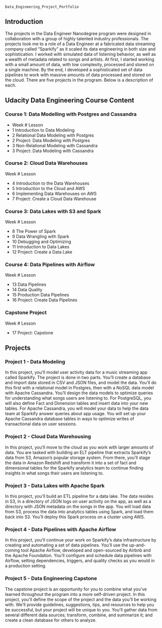                                                Data_Engineering_Project_Portfolio

## Introduction 
The projects in the Data Engineer Nanodegree program were designed in collaboration with a group of highly talented industry professionals. The projects took me to a role of a Data Engineer at a fabricated data streaming company called “Sparkify” as it scaled its data engineering in both size and sophistication. I worked with simulated data of listening behavior, as well as a wealth of metadata related to songs and artists. At first, I started working with a small amount of data, with low complexity, processed and stored on a single machine. By the end, I developed a sophisticated set of data pipelines to work with massive amounts of data processed and stored on the cloud. There are five projects in the program. Below is a description of each.

## Udacity Data Engineering Course Content
### Course 1: Data Modelling with Postgres and Cassandra
* Week #	            Lesson
* 1	       Introduction to Data Modeling
* 2	       Relational Data Modeling with Postgres
* 2	       Project: Data Modeling with Postgres
* 3	       Non-Relational Modeling with Cassandra
* 3	       Project: Data Modeling with Cassandra

### Course 2: Cloud Data Warehouses
Week #	           Lesson
* 4	       Introduction to the Data Warehouses
* 5	       Introduction to the Cloud and AWS
* 6	       Implementing Data Warehouses on AWS
* 7	       Project: Create a Cloud Data Warehouse

### Course 3: Data Lakes with S3 and Spark
Week #	         Lesson
* 8	       The Power of Spark
* 9	       Data Wrangling with Spark
* 10	     Debugging and Optimizing
* 11	     Introduction to Data Lakes
* 12	     Project: Create a Data Lake

### Course 4: Data Pipelines with Airflow
Week #	       Lesson
* 13	     Data Pipelines
* 14	     Data Quality
* 15	     Production Data Pipelines
* 16	     Project: Create Data Pipelines

### Capstone Project
Week #	     Lesson
* 17	    Project: Capstone

## Projects

### Project 1 - Data Modeling
In this project, you’ll model user activity data for a music streaming app called Sparkify. The project is done in two parts. You’ll create a database and import data stored in CSV and JSON files, and model the data. You’ll do this first with a relational model in Postgres, then with a NoSQL data model with Apache Cassandra. You’ll design the data models to optimize queries for understanding what songs users are listening to. For PostgreSQL, you will also define Fact and Dimension tables and insert data into your new tables. For Apache Cassandra, you will model your data to help the data team at Sparkify answer queries about app usage. You will set up your Apache Cassandra database tables in ways to optimize writes of transactional data on user sessions.

### Project 2 - Cloud Data Warehousing
In this project, you’ll move to the cloud as you work with larger amounts of data. You are tasked with building an ELT pipeline that extracts Sparkify’s data from S3, Amazon’s popular storage system. From there, you’ll stage the data in Amazon Redshift and transform it into a set of fact and dimensional tables for the Sparkify analytics team to continue finding insights in what songs their users are listening to.

### Project 3 - Data Lakes with Apache Spark
In this project, you'll build an ETL pipeline for a data lake. The data resides in S3, in a directory of JSON logs on user activity on the app, as well as a directory with JSON metadata on the songs in the app. You will load data from S3, process the data into analytics tables using Spark, and load them back into S3. You'll deploy this Spark process on a cluster using AWS.

### Project 4 - Data Pipelines with Apache Airflow
In this project, you’ll continue your work on Sparkify’s data infrastructure by creating and automating a set of data pipelines. You’ll use the up-and-coming tool Apache Airflow, developed and open-sourced by Airbnb and the Apache Foundation. You’ll configure and schedule data pipelines with Airflow, setting dependencies, triggers, and quality checks as you would in a production setting.

### Project 5 - Data Engineering Capstone
The capstone project is an opportunity for you to combine what you've learned throughout the program into a more self-driven project. In this project, you'll define the scope of the project and the data you'll be working with. We'll provide guidelines, suggestions, tips, and resources to help you be successful, but your project will be unique to you. You'll gather data from several different data sources; transform, combine, and summarize it; and create a clean database for others to analyze.
